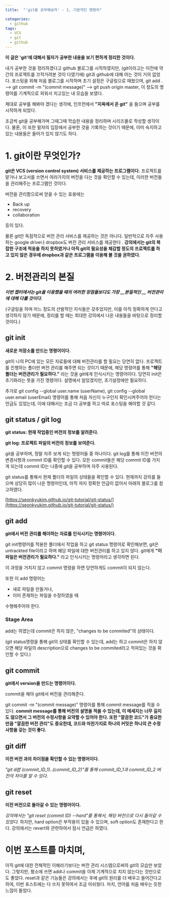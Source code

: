 ```yaml
---
title:  "'git을 공부해보자' - 1, 기본적인 명령어"

categories:
  - github
tags:
  - VCS
  - git
  - github
---
```


__이 글은 'git'에 대해서 필자가 공부한 내용을 보기 편하게 정리한 것이다.__

내가 공부한 것을 정리하겠다고 github 블로그를 시작하였지만, (git이라고는 이전에 약간의 프로젝트를 끄적거려본 것이 다였기에) git과 github에 대해 아는 것이 거의 없었다. 포스팅을 위해 처음 블로그를 시작하며 초기 설정은 구글링으로 때웠으며, git add . --> git commit -m "(commit message)" --> git push origin master, 이 정도의 명령어를 기계적으로 외워서 치고있는 내 모습을 보였다.

 제대로 공부를 해봐야 겠다는 생각에, 인프런에서 __"지옥에서 온 git"__ 을 들으며 공부를 시작하게 되었다.

조금씩 git을 공부해가며 그때그때 학습한 내용을 정리하며 시리즈물로 작성할 생각이다. 물론, 이 또한 필자의 입장에서 공부한 것을 기록하는 것이기 때문에, 이미 숙지하고 있는 내용들은 들어가 있지 않기도 하다.

# 1. git이란 무엇인가?
__git은 VCS (version control system) 서비스를 제공하는 프로그램이다.__ 프로젝트를 맡거나 보고서를 쓰면서 여러가지의 버전을 다는 것을 확인할 수 있는데, 이러한 버전들을 관리해주는 프로그램인 것이다.

버전을 관리함으로써 얻을 수 있는 효용에는
- Back up
- recovery
- collaboration

등이 있다.

물론 git만 독점적으로 버전 관리 서비스를 제공하는 것은 아니다. 일반적으로 자주 사용하는 google drive나 dropbox도 버전 관리 서비스를 제공한다 . __강의에서는 git의 복잡한 구조에 적응을 하지 못하였거나 아직 git의 필요성을 체감할 정도의 프로젝트를 하고 있지 않은 경우에 dropbox과 같은 프로그램을 이용해 볼 것을 권하였다.__

# 2. 버전관리의 본질
__*이번 챕터에서는 git을 이용했을 때의 여러한 장점들보다도 가장 __본질적인 __ 버전관리에 대해 다룰 것이다.*__

(구글링을 하며 어느 정도의 산발적인 지식들은 갖추었지만, 이를 아직 정확하게 안다고 생각하지 않기 때문에, 정리를 할 때는 최대한 강의에서 나온 내용들을 바탕으로 정리할 것이다.)


## git init
__새로운 저장소를 만드는 명령어이다.__

 git이 나의 PC에 있는 모든 자료들에 대해 버전관리를 할 필요는 당연히 없다. 프로젝트를 진행하는 폴더만 버전 관리를 해주면 되는 것이기 때문에, 해당 명령어를 통해 __"해당 폴더는 버전관리가 필요하다."__ 라는 것을 git에게 인식시키는 명령어이다. 당연히 init은 초기화라는 뜻을 가진 명령어다. 설명에서 알았겠지만, 초기설정에만 필요하다.

추가로 git config --global user.name (userName), git config --global user.email (userEmail) 명령어를 통해 처음 자신이 누구인지 확인시켜주어야 한다는 언급도 있었는데, 이에 대해서는 조금 더 공부를 하고 따로 포스팅을 해야할 것 같다.

## git status / git log
__git status: 현재 작업중인 버전의 정보를 알려준다.__

__git log: 프로젝트 파일의 버전의 정보를 보여준다.__

git을 공부하며, 정말 자주 보게 되는 명령어들 중 하나이다. git log를 통해 이전 버전의 변경사항과 commit ID를 확인할 수 있다. 모든 commit들은 해당 commit ID를 가지게 되는데 commit ID는 나중에 git을 공부하며 자주 사용된다. 

git status를 통해서 현재 폴더의 파일의 상태들을 확인할 수 있다. 현재까지 강의를 들으며 상당히 많이 나온 명령어인데, 아직 까지 정확한 언급이 없어서 아래의 블로그를 참고하였다.

[https://seonkyukim.github.io/git-tutorial/git-status/](https://seonkyukim.github.io/git-tutorial/git-status/)

## git add
__git에서 버전 관리를 해야하는 자료를 인식시키는 명령어이다.__

git init명령어를 적용한 폴더에서 작업을 하고 git status 명령어로 확인해보면, git은 untrackted file이라고 하며 해당 파일에 대한 버전관리를 하고 있지 않다. git에게 
__"이 파일은 버전관리가 필요하다."__ 라고 인식시키는 명령어라고 생각하면 된다.

이 과정을 거치지 않고 commit 명령을 하면 당연하게도 commit이 되지 않는다.

또한 이 add 명령어는
- 새로 파일을 만들거나,
- 이미 존재하는 파일을 수정하였을 때

수행해주어야 한다.

### Stage Area
add는 하였는데 commit은 하지 않은, "changes to be commited"의 상태이다. 

(git status명령을 통해 git의 상태를 확인할 수 있는데, add는 하고 commit은 하지 않으면 해당 파일의 description으로 changes to be commited라고 적혀있는 것을 확인할 수 있다.)

## git commit
__git에서 version을 만드는 명령어이다.__

commit을 해야 git에서 버전을 관리해준다.

git commit -m "(commit message)" 명령어를 통해 commit message를 적을 수 있다. __commit message를 통해 버전의 설명을 적을 수 있는데, 이 메세지는 너무 길지도 않으면서 그 버전의 수정사항을 요약할 수 있어야 한다. 또한 "깔끔한 코드"가 중요한 만큼 "깔끔한 버전 관리"도 중요한데, 코드와 마찬가지로 하나의 커밋은 하나의 큰 수정사항을 갖는 것이 좋다.__

## git diff

__이전 버전 과의 차이점을 확인할 수 있는 명령어이다.__

_"git diff (commit_ID_1)..(commit_ID_2)"를 통해 commit_ID_1과 commit_ID_2 버전의 차이를 알 수 있다._

## git reset

__이전 버전으로 돌아갈 수 있는 명령어이다.__

_강의에서는 "git reset (commit ID) --hard"를 통해서, 해당 버전으로 다시 돌아갈 수 있었다._ 하지만, hard option은 부작용이 있을 수 있으며, soft option도 존재한다고 한다. 강의에서는 revert와 관련하여서 잠시 언급은 하였다.

# 이번 포스트를 마치며,

아직 git에 대한 전체적인 이해라기보다는 버전 관리 시스템으로써의 git의 모습만 보았다. 그렇지만, 평소에 쓰면 add나 commit을 이제 기계적으로 치지 않는다는 것만으로도 좋았다. reset과 같은 기능들은 강의에서는 후에 git의 원리를 더 배우고 들어간다고 하여, 이번 포스트에는 다 쓰지 못하여서 조금 아쉬웠다. 마치, 언어를 처음 배우는 듯한 느낌이 들었다.